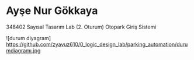 # Ayşe Nur Gökkaya                      
348402 Sayısal Tasarım Lab (2. Oturum)
Otopark Giriş Sistemi       

![durum diyagram] https://github.com/zyavuz610/0_logic_design_lab/parking_automation/durumdiagramı.jpg
